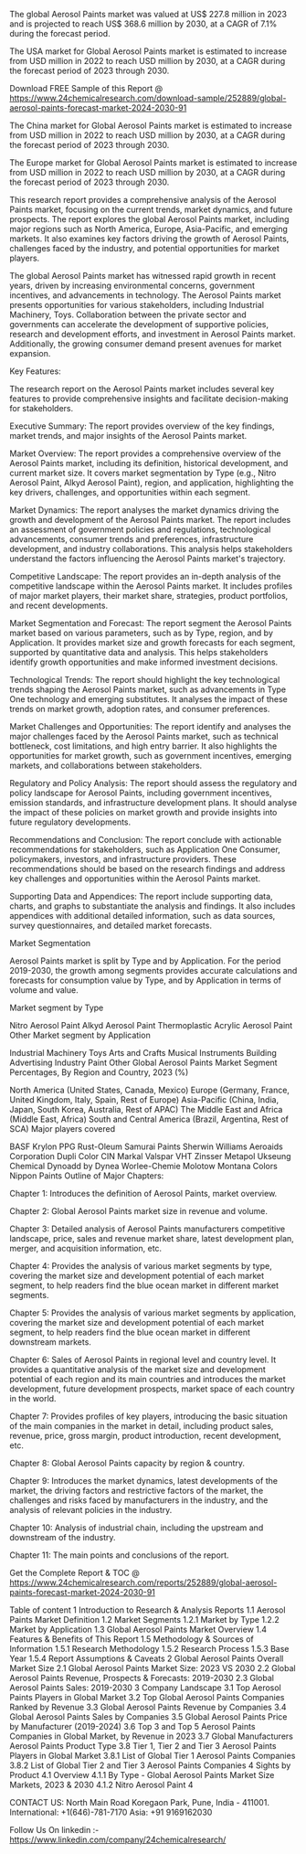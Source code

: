 The global Aerosol Paints market was valued at US$ 227.8 million in 2023 and is projected to reach US$ 368.6 million by 2030, at a CAGR of 7.1% during the forecast period.

The USA market for Global  Aerosol Paints  market is estimated to increase from USD million in 2022 to reach USD million by 2030, at a CAGR during the forecast period of 2023 through 2030.

Download FREE Sample of this Report @ https://www.24chemicalresearch.com/download-sample/252889/global-aerosol-paints-forecast-market-2024-2030-91

The China market for Global  Aerosol Paints  market is estimated to increase from USD million in 2022 to reach USD million by 2030, at a CAGR during the forecast period of 2023 through 2030.

The Europe market for Global  Aerosol Paints market is estimated to increase from USD million in 2022 to reach USD million by 2030, at a CAGR during the forecast period of 2023 through 2030.

This research report provides a comprehensive analysis of the Aerosol Paints market, focusing on the current trends, market dynamics, and future prospects. The report explores the global Aerosol Paints market, including major regions such as North America, Europe, Asia-Pacific, and emerging markets. It also examines key factors driving the growth of Aerosol Paints, challenges faced by the industry, and potential opportunities for market players.

The global Aerosol Paints market has witnessed rapid growth in recent years, driven by increasing environmental concerns, government incentives, and advancements in technology. The Aerosol Paints market presents opportunities for various stakeholders, including Industrial Machinery, Toys. Collaboration between the private sector and governments can accelerate the development of supportive policies, research and development efforts, and investment in Aerosol Paints market. Additionally, the growing consumer demand present avenues for market expansion.

Key Features:

The research report on the Aerosol Paints market includes several key features to provide comprehensive insights and facilitate decision-making for stakeholders.

Executive Summary: The report provides overview of the key findings, market trends, and major insights of the Aerosol Paints market.

Market Overview: The report provides a comprehensive overview of the Aerosol Paints market, including its definition, historical development, and current market size. It covers market segmentation by Type (e.g., Nitro Aerosol Paint, Alkyd Aerosol Paint), region, and application, highlighting the key drivers, challenges, and opportunities within each segment.

Market Dynamics: The report analyses the market dynamics driving the growth and development of the Aerosol Paints market. The report includes an assessment of government policies and regulations, technological advancements, consumer trends and preferences, infrastructure development, and industry collaborations. This analysis helps stakeholders understand the factors influencing the Aerosol Paints market's trajectory.

Competitive Landscape: The report provides an in-depth analysis of the competitive landscape within the Aerosol Paints market. It includes profiles of major market players, their market share, strategies, product portfolios, and recent developments.

Market Segmentation and Forecast: The report segment the Aerosol Paints market based on various parameters, such as by Type, region, and by Application. It provides market size and growth forecasts for each segment, supported by quantitative data and analysis. This helps stakeholders identify growth opportunities and make informed investment decisions.

Technological Trends: The report should highlight the key technological trends shaping the Aerosol Paints market, such as advancements in Type One technology and emerging substitutes. It analyses the impact of these trends on market growth, adoption rates, and consumer preferences.

Market Challenges and Opportunities: The report identify and analyses the major challenges faced by the Aerosol Paints market, such as technical bottleneck, cost limitations, and high entry barrier. It also highlights the opportunities for market growth, such as government incentives, emerging markets, and collaborations between stakeholders.

Regulatory and Policy Analysis: The report should assess the regulatory and policy landscape for Aerosol Paints, including government incentives, emission standards, and infrastructure development plans. It should analyse the impact of these policies on market growth and provide insights into future regulatory developments.

Recommendations and Conclusion: The report conclude with actionable recommendations for stakeholders, such as Application One Consumer, policymakers, investors, and infrastructure providers. These recommendations should be based on the research findings and address key challenges and opportunities within the Aerosol Paints market.

Supporting Data and Appendices: The report include supporting data, charts, and graphs to substantiate the analysis and findings. It also includes appendices with additional detailed information, such as data sources, survey questionnaires, and detailed market forecasts.

Market Segmentation

Aerosol Paints market is split by Type and by Application. For the period 2019-2030, the growth among segments provides accurate calculations and forecasts for consumption value by Type, and by Application in terms of volume and value.

Market segment by Type

Nitro Aerosol Paint
Alkyd Aerosol Paint
Thermoplastic Acrylic Aerosol Paint
Other
Market segment by Application

Industrial Machinery
Toys
Arts and Crafts
Musical Instruments
Building
Advertising Industry Paint
Other
Global Aerosol Paints Market Segment Percentages, By Region and Country, 2023 (%)

North America (United States, Canada, Mexico)
Europe (Germany, France, United Kingdom, Italy, Spain, Rest of Europe)
Asia-Pacific (China, India, Japan, South Korea, Australia, Rest of APAC)
The Middle East and Africa (Middle East, Africa)
South and Central America (Brazil, Argentina, Rest of SCA)
Major players covered

BASF
Krylon
PPG
Rust-Oleum
Samurai Paints
Sherwin Williams
Aeroaids Corporation
Dupli Color
CIN
Markal
Valspar
VHT
Zinsser
Metapol
Ukseung Chemical
Dynoadd by Dynea
Worlee-Chemie
Molotow
Montana Colors
Nippon Paints
Outline of Major Chapters:

Chapter 1: Introduces the definition of Aerosol Paints, market overview.

Chapter 2: Global Aerosol Paints market size in revenue and volume.

Chapter 3: Detailed analysis of Aerosol Paints manufacturers competitive landscape, price, sales and revenue market share, latest development plan, merger, and acquisition information, etc.

Chapter 4: Provides the analysis of various market segments by type, covering the market size and development potential of each market segment, to help readers find the blue ocean market in different market segments.

Chapter 5: Provides the analysis of various market segments by application, covering the market size and development potential of each market segment, to help readers find the blue ocean market in different downstream markets.

Chapter 6: Sales of Aerosol Paints in regional level and country level. It provides a quantitative analysis of the market size and development potential of each region and its main countries and introduces the market development, future development prospects, market space of each country in the world.

Chapter 7: Provides profiles of key players, introducing the basic situation of the main companies in the market in detail, including product sales, revenue, price, gross margin, product introduction, recent development, etc.

Chapter 8: Global Aerosol Paints capacity by region & country.

Chapter 9: Introduces the market dynamics, latest developments of the market, the driving factors and restrictive factors of the market, the challenges and risks faced by manufacturers in the industry, and the analysis of relevant policies in the industry.

Chapter 10: Analysis of industrial chain, including the upstream and downstream of the industry.

Chapter 11: The main points and conclusions of the report.

Get the Complete Report & TOC @ https://www.24chemicalresearch.com/reports/252889/global-aerosol-paints-forecast-market-2024-2030-91

Table of content
1 Introduction to Research & Analysis Reports
1.1 Aerosol Paints Market Definition
1.2 Market Segments
1.2.1 Market by Type
1.2.2 Market by Application
1.3 Global Aerosol Paints Market Overview
1.4 Features & Benefits of This Report
1.5 Methodology & Sources of Information
1.5.1 Research Methodology
1.5.2 Research Process
1.5.3 Base Year
1.5.4 Report Assumptions & Caveats
2 Global Aerosol Paints Overall Market Size
2.1 Global Aerosol Paints Market Size: 2023 VS 2030
2.2 Global Aerosol Paints Revenue, Prospects & Forecasts: 2019-2030
2.3 Global Aerosol Paints Sales: 2019-2030
3 Company Landscape
3.1 Top Aerosol Paints Players in Global Market
3.2 Top Global Aerosol Paints Companies Ranked by Revenue
3.3 Global Aerosol Paints Revenue by Companies
3.4 Global Aerosol Paints Sales by Companies
3.5 Global Aerosol Paints Price by Manufacturer (2019-2024)
3.6 Top 3 and Top 5 Aerosol Paints Companies in Global Market, by Revenue in 2023
3.7 Global Manufacturers Aerosol Paints Product Type
3.8 Tier 1, Tier 2 and Tier 3 Aerosol Paints Players in Global Market
3.8.1 List of Global Tier 1 Aerosol Paints Companies
3.8.2 List of Global Tier 2 and Tier 3 Aerosol Paints Companies
4 Sights by Product
4.1 Overview
4.1.1 By Type - Global Aerosol Paints Market Size Markets, 2023 & 2030
4.1.2 Nitro Aerosol Paint
4

CONTACT US:
North Main Road Koregaon Park, Pune, India - 411001.
International: +1(646)-781-7170
Asia: +91 9169162030

Follow Us On linkedin :- https://www.linkedin.com/company/24chemicalresearch/
